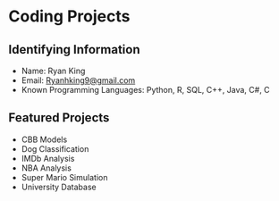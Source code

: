 # Coding Projects 

## Identifying Information
* Name: Ryan King
* Email: Ryanhking9@gmail.com
* Known Programming Languages: Python, R, SQL, C++, Java, C#, C

## Featured Projects
* CBB Models
* Dog Classification
* IMDb Analysis
* NBA Analysis
* Super Mario Simulation
* University Database
